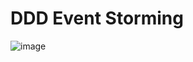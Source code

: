 # DDD Event Storming

![image](https://github.com/homa-ae/Weather_Forecast/assets/147973198/d342168e-eb07-4147-aea3-e5517c2f96a9)

